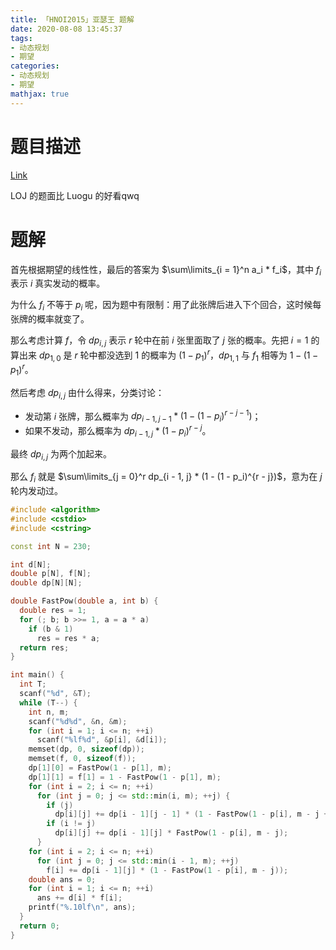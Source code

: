 ```yaml
---
title: 「HNOI2015」亚瑟王 题解
date: 2020-08-08 13:45:37
tags:
- 动态规划
- 期望
categories:
- 动态规划
- 期望
mathjax: true
---
```


# 题目描述

[Link](https://loj.ac/problem/2112)

LOJ 的题面比 Luogu 的好看qwq

<!--more-->

# 题解

首先根据期望的线性性，最后的答案为 $\sum\limits_{i = 1}^n a_i * f_i$，其中 $f_i$ 表示 $i$ 真实发动的概率。

为什么 $f_i$ 不等于 $p_i$ 呢，因为题中有限制：用了此张牌后进入下个回合，这时候每张牌的概率就变了。

那么考虑计算 $f$，令 $dp_{i, j}$ 表示 $r$ 轮中在前 $i$ 张里面取了 $j$ 张的概率。先把 $i = 1$ 的算出来 $dp_{1, 0}$ 是 $r$ 轮中都没选到 $1$ 的概率为 $(1 - p_1)^r$，$dp_{1, 1}$ 与 $f_1$ 相等为 $1 - (1 - p_1)^r$。

然后考虑 $dp_{i, j}$ 由什么得来，分类讨论：
- 发动第 $i$ 张牌，那么概率为 $dp_{i - 1, j - 1} * (1 - (1 - p_i)^{r - j - 1})$；
- 如果不发动，那么概率为 $dp_{i - 1, j} * (1 - p_i)^{r - j}$。

最终 $dp_{i, j}$ 为两个加起来。

那么 $f_i$ 就是 $\sum\limits_{j = 0}^r dp_{i - 1, j} * (1 - (1 - p_i)^{r - j})$，意为在 $j$ 轮内发动过。

```cpp
#include <algorithm>
#include <cstdio>
#include <cstring>

const int N = 230;

int d[N];
double p[N], f[N];
double dp[N][N];

double FastPow(double a, int b) {
  double res = 1;
  for (; b; b >>= 1, a = a * a)
    if (b & 1)
      res = res * a;
  return res;
}

int main() {
  int T;
  scanf("%d", &T);
  while (T--) {
    int n, m;
    scanf("%d%d", &n, &m);
    for (int i = 1; i <= n; ++i)
      scanf("%lf%d", &p[i], &d[i]);
    memset(dp, 0, sizeof(dp));
    memset(f, 0, sizeof(f));
    dp[1][0] = FastPow(1 - p[1], m);
    dp[1][1] = f[1] = 1 - FastPow(1 - p[1], m);
    for (int i = 2; i <= n; ++i)
      for (int j = 0; j <= std::min(i, m); ++j) {
        if (j)
          dp[i][j] += dp[i - 1][j - 1] * (1 - FastPow(1 - p[i], m - j + 1));
        if (i != j)
          dp[i][j] += dp[i - 1][j] * FastPow(1 - p[i], m - j);
      }
    for (int i = 2; i <= n; ++i)
      for (int j = 0; j <= std::min(i - 1, m); ++j)
        f[i] += dp[i - 1][j] * (1 - FastPow(1 - p[i], m - j));
    double ans = 0;
    for (int i = 1; i <= n; ++i)
      ans += d[i] * f[i];
    printf("%.10lf\n", ans);
  }
  return 0;
}
```
